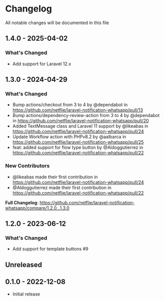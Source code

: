 # Changelog

All notable changes will be documented in this file

## 1.4.0 - 2025-04-02

### What's Changed

* Add support for Laravel 12.x

## 1.3.0 - 2024-04-29

### What's Changed

* Bump actions/checkout from 3 to 4 by @dependabot in https://github.com/netflie/laravel-notification-whatsapp/pull/13
* Bump actions/dependency-review-action from 3 to 4 by @dependabot in https://github.com/netflie/laravel-notification-whatsapp/pull/20
* Added TextMessage class and Laravel 11 support by @likeabas in https://github.com/netflie/laravel-notification-whatsapp/pull/24
* Update Workflow action with PHPv8.2 by @aalbarca in https://github.com/netflie/laravel-notification-whatsapp/pull/25
* feat: added support for flow type button by @Aldoggutierrez in https://github.com/netflie/laravel-notification-whatsapp/pull/22

### New Contributors

* @likeabas made their first contribution in https://github.com/netflie/laravel-notification-whatsapp/pull/24
* @Aldoggutierrez made their first contribution in https://github.com/netflie/laravel-notification-whatsapp/pull/22

**Full Changelog**: https://github.com/netflie/laravel-notification-whatsapp/compare/1.2.0...1.3.0

## 1.2.0 - 2023-06-12

### What's Changed

- Add support for template buttons #9

## Unreleased

## 0.1.0 - 2022-12-08

- Initial release
